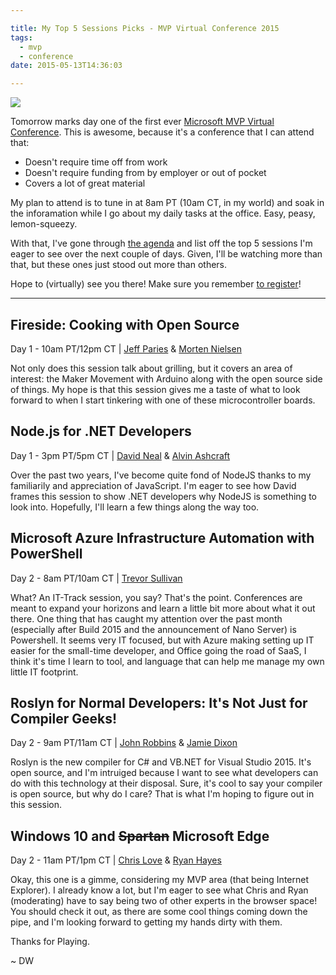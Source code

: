 ```yaml
---

title: My Top 5 Sessions Picks - MVP Virtual Conference 2015
tags:
  - mvp
  - conference
date: 2015-05-13T14:36:03

---
```

[1]: vcon_hero.jpg

![][1]

Tomorrow marks day one of the first ever [Microsoft MVP Virtual Conference](http://mvp.microsoft.com/en-us/virtualconference.aspx). This is awesome, because it's a conference that I can attend that:

*   Doesn't require time off from work
*   Doesn't require funding from by employer or out of pocket
*   Covers a lot of great material

My plan to attend is to tune in at 8am PT (10am CT, in my world) and soak in the inforamation while I go about my daily tasks at the office. Easy, peasy, lemon-squeezy.

With that, I've gone through [the agenda](http://mvp.microsoft.com/en-us/virtualconference-agenda.aspx) and list off the top 5 sessions I'm eager to see over the next couple of days. Given, I'll be watching more than that, but these ones just stood out more than others.

Hope to (virtually) see you there! Make sure you remember [to register](http://aka.ms/mvpvirtualconference2015)!

* * *

## Fireside: Cooking with Open Source

Day 1 - 10am PT/12pm CT | [Jeff Paries](https://mvp.microsoft.com/en-us/mvp/Jeff%20Paries-4025625) &amp; [Morten Nielsen](https://mvp.microsoft.com/en-us/mvp/Morten%20Nielsen-4032646)

Not only does this session talk about grilling, but it covers an area of interest: the Maker Movement with Arduino along with the open source side of things. My hope is that this session gives me a taste of what to look forward to when I start tinkering with one of these microcontroller boards.

## Node.js for .NET Developers

Day 1 - 3pm PT/5pm CT | [David Neal](https://mvp.microsoft.com/en-us/mvp/David%20Neal-5001018) &amp; [Alvin Ashcraft](https://mvp.microsoft.com/en-us/mvp/Alvin%20L.%20Ashcraft-4025064)

Over the past two years, I've become quite fond of NodeJS thanks to my familiarily and appreciation of JavaScript. I'm eager to see how David frames this session to show .NET developers why NodeJS is something to look into. Hopefully, I'll learn a few things along the way too.

## Microsoft Azure Infrastructure Automation with PowerShell

Day 2 - 8am PT/10am CT | [Trevor Sullivan](http://mvp.microsoft.com/en-us/spotlight/Trevor%20Sullivan-20140926114956)

What? An IT-Track session, you say? That's the point. Conferences are meant to expand your horizons and learn a little bit more about what it out there. One thing that has caught my attention over the past month (especially after Build 2015 and the announcement of Nano Server) is Powershell. It seems very IT focused, but with Azure making setting up IT easier for the small-time developer, and Office going the road of SaaS, I think it's time I learn to tool, and language that can help me manage my own little IT footprint.

## Roslyn for Normal Developers: It's Not Just for Compiler Geeks!

Day 2 - 9am PT/11am CT | [John Robbins](https://mvp.microsoft.com/en-us/mvp/John%20Robbins-10170) &amp; [Jamie Dixon](https://mvp.microsoft.com/en-us/mvp/Jamie-5000814)

Roslyn is the new compiler for C# and VB.NET for Visual Studio 2015\. It's open source, and I'm intruiged because I want to see what developers can do with this technology at their disposal. Sure, it's cool to say your compiler is open source, but why do I care? That is what I'm hoping to figure out in this session.

## Windows 10 and <del>Spartan</del> Microsoft Edge

Day 2 - 11am PT/1pm CT | [Chris Love](https://mvp.microsoft.com/en-us/mvp/Chris%20Love-4014103) &amp; [Ryan Hayes](https://mvp.microsoft.com/en-us/mvp/Ryan%20Hayes-4030617)

Okay, this one is a gimme, considering my MVP area (that being Internet Explorer). I already know a lot, but I'm eager to see what Chris and Ryan (moderating) have to say being two of other experts in the browser space! You should check it out, as there are some cool things coming down the pipe, and I'm looking forward to getting my hands dirty with them.

Thanks for Playing. 

~ DW

